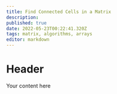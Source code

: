 ```yaml
---
title: Find Connected Cells in a Matrix
description: 
published: true
date: 2022-05-23T00:22:41.320Z
tags: matrix, algorithms, arrays
editor: markdown
---
```


# Header
Your content here